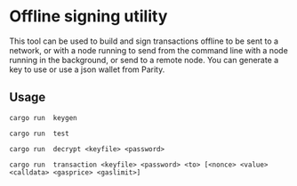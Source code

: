 # Offline signing utility

This tool can be used to build and sign transactions offline to be sent to a network, or with a node running to send from the command line with a node running in the background, or send to a remote node. You can generate a key to use or use a json wallet from Parity.

## Usage

`cargo run  keygen`

`cargo run  test`

`cargo run  decrypt <keyfile> <password>`

`cargo run  transaction <keyfile> <password> <to> [<nonce> <value> <calldata> <gasprice> <gaslimit>]`
